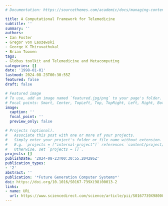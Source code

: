```yaml
---
# Documentation: https://sourcethemes.com/academic/docs/managing-content/

title: A Computational Framework for Telemedicine
subtitle: ''
summary: ''
authors:
- Ian Foster
- Gregor von Laszewski
- George K Thiruvathukal
- Brian Toonen
tags:
- Globus toolkit and Telemedicine and Metacomputing
categories: []
date: '1998-01-01'
lastmod: 2024-08-23T00:30:55Z
featured: false
draft: false

# Featured image
# To use, add an image named `featured.jpg/png` to your page's folder.
# Focal points: Smart, Center, TopLeft, Top, TopRight, Left, Right, BottomLeft, Bottom, BottomRight.
image:
  caption: ''
  focal_point: ''
  preview_only: false

# Projects (optional).
#   Associate this post with one or more of your projects.
#   Simply enter your project's folder or file name without extension.
#   E.g. `projects = ["internal-project"]` references `content/project/deep-learning/index.md`.
#   Otherwise, set `projects = []`.
projects: []
publishDate: '2024-08-23T00:30:55.204286Z'
publication_types:
- '2'
abstract: ''
publication: '*Future Generation Computer Systems*'
doi: https://doi.org/10.1016/S0167-739X(98)00013-2
links:
- name: URL
  url: https://www.sciencedirect.com/science/article/pii/S0167739X98000132
---
```


